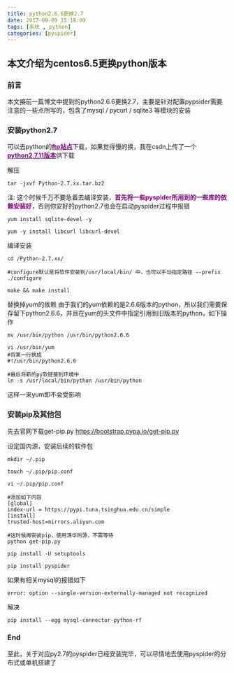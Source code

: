```yaml
---
title: python2.6.6更换2.7
date: 2017-09-09 15:18:09
tags: [系统 , python]
categories: [pyspider]
---
```

## 本文介绍为centos6.5更换python版本
<!-- more -->
### 前言
本文接前一篇博文中提到的python2.6.6更换2.7，主要是针对配置pypsider需要注意的一些点所写的，包含了mysql / pycurl / sqlite3 等模块的安装
### 安装python2.7
可以去python的[**<font color="purple">ftp站点</font>**](https://www.python.org/ftp/python/ "python")下载，如果觉得慢的换，我在csdn上传了一个[**<font color="purple">python2.7.11版本</font>**](http://download.csdn.net/download/tingyun_say/9739573 "csdn")供下载

解压
```shell
tar -jxvf Python-2.7.xx.tar.bz2
```
注: 这个时候千万不要急着去编译安装，**<font color="purple">首先将一些pyspider所用到的一些库的依赖安装好</font>**，否则你安好的python2.7也会在启动pyspider过程中报错
```shell
yum install sqlite-devel -y

yum -y install libcurl libcurl-devel
```
编译安装
```shell
cd /Python-2.7.xx/

#configure默认是将软件安装到/usr/local/bin/ 中，也可以手动指定路径 --prefix 
./configure

make && make install
```
替换掉yum的依赖
由于我们的yum依赖的是2.6.6版本的python，所以我们需要保存留下python2.6.6，并且在yum的头文件中指定引用到旧版本的python，如下操作
```shell
mv /usr/bin/python /usr/bin/python2.6.6

vi /usr/bin/yum
#将第一行换成
#!/usr/bin/python2.6.6

#最后将新的py软链接到环境中
ln -s /usr/local/bin/python /usr/bin/python
```
这样一来yum即不会受影响

### 安装pip及其他包
先去官网下载get-pip.py
https://bootstrap.pypa.io/get-pip.py

设定国内源，安装后续的软件包
```shell
mkdir ~/.pip

touch ~/.pip/pip.conf

vi ~/.pip/pip.conf

#添加如下内容
[global]
index-url = https://pypi.tuna.tsinghua.edu.cn/simple
[install]
trusted-host=mirrors.aliyun.com

#这时候再安装pip，使用清华的源，不需等待
python get-pip.py

pip install -U setuptools

pip install pyspider
```

如果有相关mysql的报错如下
```shell
error: option --single-version-externally-managed not recognized
```
解决
```shell
pip install --egg mysql-connector-python-rf
```
### End
至此，关于对应py2.7的pyspider已经安装完毕，可以尽情地去使用pyspider的分布式或单机搭建了

